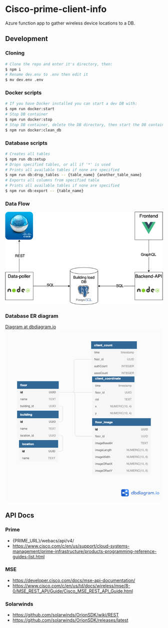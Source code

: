 # Cisco-prime-client-info
Azure function app to gather wireless device locations to a DB.

## Development
### Cloning
```sh
# Clone the repo and enter it's directory, then:
$ npm i
# Rename dev.env to .env then edit it
$ mv dev.env .env
```
### Docker scripts
```sh
# If you have Docker installed you can start a dev DB with:
$ npm run docker:start
# Stop DB container 
$ npm run docker:stop
# Stop DB container, delete the DB directory, then start the DB container
$ npm run docker:clean_db
```
### Database scripts
```sh
# Creates all tables
$ npm run db:setup
# Drops specified tables, or all if '*' is used
# Prints all available tables if none are specified
$ npm run db:drop_tables -- {table_name} {another_table_name}
# Exports all columns from specified table
# Prints all available tables if none are specified
$ npm run db:export -- {table_name}
```

### Data Flow
![Data-flow-diagram](assets/building-load-diagram.png)

### Database ER diagram
[Diagram at dbdiagram.io](https://dbdiagram.io/d/5f4a96be88d052352cb544f3)
![ER-diagram](assets/db-erd.png)

## API Docs
### Prime
 - {PRIME_URL}/webacs/api/v4/
 - https://www.cisco.com/c/en/us/support/cloud-systems-management/prime-infrastructure/products-programming-reference-guides-list.html

### MSE
 - https://developer.cisco.com/docs/mse-api-documentation/
 - https://www.cisco.com/c/en/us/td/docs/wireless/mse/8-0/MSE_REST_API/Guide/Cisco_MSE_REST_API_Guide.html

### Solarwinds
 - https://github.com/solarwinds/OrionSDK/wiki/REST
 - https://github.com/solarwinds/OrionSDK/releases/latest